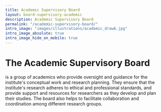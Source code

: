 ```yaml
---
title: Academic Supervisory Board
layout: board-supervisory-academic
description: Academic Supervisory Board
permalink: "/academic-supervisory-board/"
intro_image: "images/illustrations/academic_draw6.jpg"
intro_image_absolute: true
intro_image_hide_on_mobile: true
---
```


# The Academic Supervisory Board

is a group of academics who provide oversight and guidance for the institute's conceptual work and research planning. They ensure that the institute's research adheres to ethical and professional standards, and provide support and resources for researchers as they develop and plan their studies. The board also helps to facilitate collaboration and coordination among different research groups.
